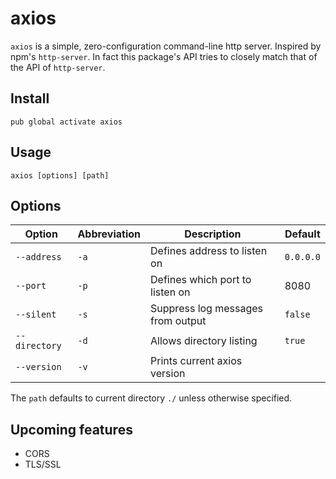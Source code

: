 # axios

`axios` is a simple, zero-configuration command-line http server. Inspired by npm's `http-server`. In fact this package's API tries to closely match that of the API of `http-server`.

## Install

```
pub global activate axios
```

## Usage

```
axios [options] [path]
```

## Options

| Option  | Abbreviation  |  Description | Default  |
|---|---|---|---|
| `--address`  | `-a`  | Defines address to listen on  | `0.0.0.0`  |
| `--port` |  `-p` |  Defines which port to listen on |  8080 |
|  `--silent` |  `-s` | Suppress log messages from output  |  `false` |
| `--directory`  |  `-d` |  Allows directory listing |  `true` |
| `--version`  |  `-v` |  Prints current axios version |  |


The `path` defaults to current directory `./` unless otherwise specified.

## Upcoming features
- CORS
- TLS/SSL
